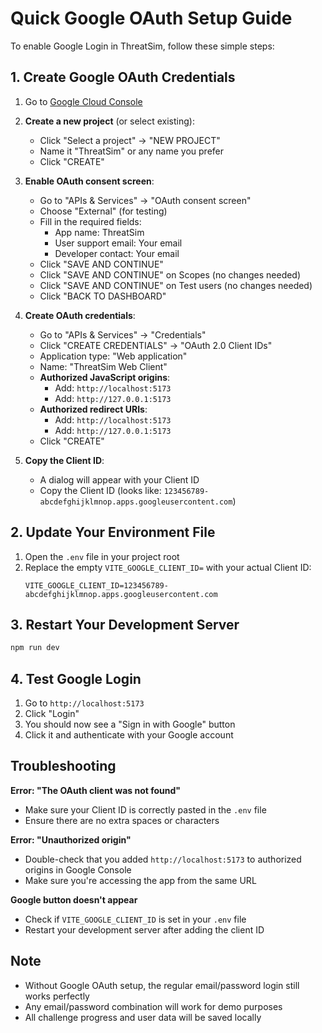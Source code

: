 # Quick Google OAuth Setup Guide

To enable Google Login in ThreatSim, follow these simple steps:

## 1. Create Google OAuth Credentials

1. Go to [Google Cloud Console](https://console.cloud.google.com/)

2. **Create a new project** (or select existing):
   - Click "Select a project" → "NEW PROJECT"
   - Name it "ThreatSim" or any name you prefer
   - Click "CREATE"

3. **Enable OAuth consent screen**:
   - Go to "APIs & Services" → "OAuth consent screen"
   - Choose "External" (for testing)
   - Fill in the required fields:
     - App name: ThreatSim
     - User support email: Your email
     - Developer contact: Your email
   - Click "SAVE AND CONTINUE"
   - Click "SAVE AND CONTINUE" on Scopes (no changes needed)
   - Click "SAVE AND CONTINUE" on Test users (no changes needed)
   - Click "BACK TO DASHBOARD"

4. **Create OAuth credentials**:
   - Go to "APIs & Services" → "Credentials"
   - Click "CREATE CREDENTIALS" → "OAuth 2.0 Client IDs"
   - Application type: "Web application"
   - Name: "ThreatSim Web Client"
   - **Authorized JavaScript origins**:
     - Add: `http://localhost:5173`
     - Add: `http://127.0.0.1:5173`
   - **Authorized redirect URIs**:
     - Add: `http://localhost:5173`
     - Add: `http://127.0.0.1:5173`
   - Click "CREATE"

5. **Copy the Client ID**:
   - A dialog will appear with your Client ID
   - Copy the Client ID (looks like: `123456789-abcdefghijklmnop.apps.googleusercontent.com`)

## 2. Update Your Environment File

1. Open the `.env` file in your project root
2. Replace the empty `VITE_GOOGLE_CLIENT_ID=` with your actual Client ID:
   ```env
   VITE_GOOGLE_CLIENT_ID=123456789-abcdefghijklmnop.apps.googleusercontent.com
   ```

## 3. Restart Your Development Server

```bash
npm run dev
```

## 4. Test Google Login

1. Go to `http://localhost:5173`
2. Click "Login"
3. You should now see a "Sign in with Google" button
4. Click it and authenticate with your Google account

## Troubleshooting

**Error: "The OAuth client was not found"**
- Make sure your Client ID is correctly pasted in the `.env` file
- Ensure there are no extra spaces or characters

**Error: "Unauthorized origin"**
- Double-check that you added `http://localhost:5173` to authorized origins in Google Console
- Make sure you're accessing the app from the same URL

**Google button doesn't appear**
- Check if `VITE_GOOGLE_CLIENT_ID` is set in your `.env` file
- Restart your development server after adding the client ID

## Note

- Without Google OAuth setup, the regular email/password login still works perfectly
- Any email/password combination will work for demo purposes
- All challenge progress and user data will be saved locally
